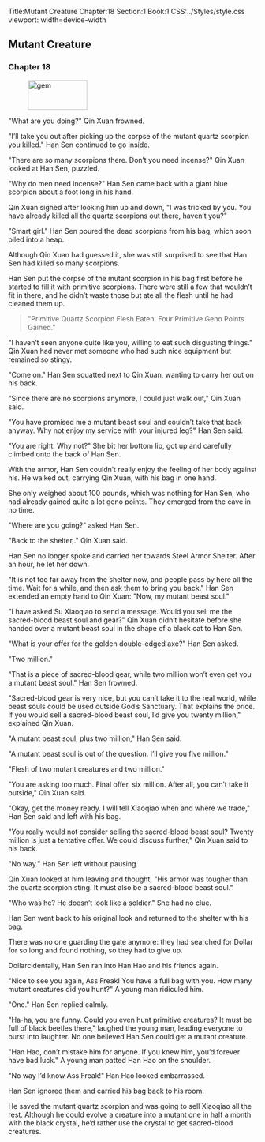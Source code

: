Title:Mutant Creature 
Chapter:18 
Section:1 
Book:1 
CSS:../Styles/style.css 
viewport: width=device-width
  
## Mutant Creature
### Chapter 18 
<figure>
	<img src="../Images/gem.gif" alt="gem" id="gem" width="120" height="60" />
</figure>
  

  
  "What are you doing?" Qin Xuan frowned.

"I’ll take you out after picking up the corpse of the mutant quartz scorpion you killed." Han Sen continued to go inside.

"There are so many scorpions there. Don’t you need incense?" Qin Xuan looked at Han Sen, puzzled.

"Why do men need incense?" Han Sen came back with a giant blue scorpion about a foot long in his hand.

Qin Xuan sighed after looking him up and down, "I was tricked by you. You have already killed all the quartz scorpions out there, haven’t you?"

"Smart girl." Han Sen poured the dead scorpions from his bag, which soon piled into a heap.

Although Qin Xuan had guessed it, she was still surprised to see that Han Sen had killed so many scorpions.

Han Sen put the corpse of the mutant scorpion in his bag first before he started to fill it with primitive scorpions. There were still a few that wouldn’t fit in there, and he didn’t waste those but ate all the flesh until he had cleaned them up.

> "Primitive Quartz Scorpion Flesh Eaten. Four Primitive Geno Points Gained."

"I haven’t seen anyone quite like you, willing to eat such disgusting things." Qin Xuan had never met someone who had such nice equipment but remained so stingy.

"Come on." Han Sen squatted next to Qin Xuan, wanting to carry her out on his back.

"Since there are no scorpions anymore, I could just walk out," Qin Xuan said.

"You have promised me a mutant beast soul and couldn’t take that back anyway. Why not enjoy my service with your injured leg?" Han Sen said.

"You are right. Why not?" She bit her bottom lip, got up and carefully climbed onto the back of Han Sen.

With the armor, Han Sen couldn’t really enjoy the feeling of her body against his. He walked out, carrying Qin Xuan, with his bag in one hand.

She only weighed about 100 pounds, which was nothing for Han Sen, who had already gained quite a lot geno points. They emerged from the cave in no time.

"Where are you going?" asked Han Sen.

"Back to the shelter,." Qin Xuan said.

Han Sen no longer spoke and carried her towards Steel Armor Shelter. After an hour, he let her down.

"It is not too far away from the shelter now, and people pass by here all the time. Wait for a while, and then ask them to bring you back." Han Sen extended an empty hand to Qin Xuan: "Now, my mutant beast soul."

"I have asked Su Xiaoqiao to send a message. Would you sell me the sacred-blood beast soul and gear?" Qin Xuan didn’t hesitate before she handed over a mutant beast soul in the shape of a black cat to Han Sen.

"What is your offer for the golden double-edged axe?" Han Sen asked.

"Two million."

"That is a piece of sacred-blood gear, while two million won’t even get you a mutant beast soul." Han Sen frowned.

"Sacred-blood gear is very nice, but you can’t take it to the real world, while beast souls could be used outside God’s Sanctuary. That explains the price. If you would sell a sacred-blood beast soul, I’d give you twenty million," explained Qin Xuan.

"A mutant beast soul, plus two million," Han Sen said.

"A mutant beast soul is out of the question. I’ll give you five million."

"Flesh of two mutant creatures and two million."

"You are asking too much. Final offer, six million. After all, you can’t take it outside," Qin Xuan said.

"Okay, get the money ready. I will tell Xiaoqiao when and where we trade," Han Sen said and left with his bag.

"You really would not consider selling the sacred-blood beast soul? Twenty million is just a tentative offer. We could discuss further," Qin Xuan said to his back.

"No way." Han Sen left without pausing.

Qin Xuan looked at him leaving and thought, "His armor was tougher than the quartz scorpion sting. It must also be a sacred-blood beast soul."

"Who was he? He doesn’t look like a soldier." She had no clue.

Han Sen went back to his original look and returned to the shelter with his bag.

There was no one guarding the gate anymore: they had searched for Dollar for so long and found nothing, so they had to give up.

Dollarcidentally, Han Sen ran into Han Hao and his friends again.

"Nice to see you again, Ass Freak! You have a full bag with you. How many mutant creatures did you hunt?" A young man ridiculed him.

"One." Han Sen replied calmly.

"Ha-ha, you are funny. Could you even hunt primitive creatures? It must be full of black beetles there," laughed the young man, leading everyone to burst into laughter. No one believed Han Sen could get a mutant creature.

"Han Hao, don’t mistake him for anyone. If you knew him, you’d forever have bad luck." A young man patted Han Hao on the shoulder.

"No way I’d know Ass Freak!" Han Hao looked embarrassed.

Han Sen ignored them and carried his bag back to his room.

He saved the mutant quartz scorpion and was going to sell Xiaoqiao all the rest. Although he could evolve a creature into a mutant one in half a month with the black crystal, he’d rather use the crystal to get sacred-blood creatures.
